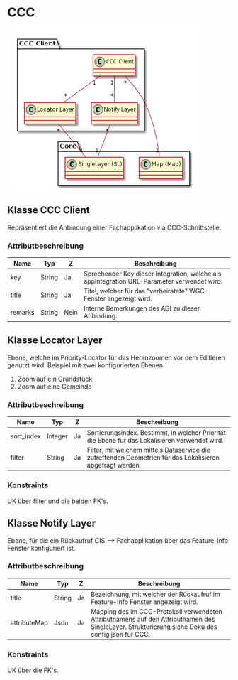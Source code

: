 # CCC

![CCC](../puml_output/simi_ccc.png)

## Klasse CCC Client

Repräsentiert die Anbindung einer Fachapplikation via CCC-Schnittstelle.

### Attributbeschreibung

|Name|Typ|Z|Beschreibung|
|---|---|---|---|
|key|String|Ja|Sprechender Key dieser Integration, welche als appIntegration URL-Parameter verwendet wird.|
|title|String|Ja|Titel, welcher für das "verheiratete" WGC-Fenster angezeigt wird.|
|remarks|String|Nein|Interne Bemerkungen des AGI zu dieser Anbindung.|

## Klasse Locator Layer

Ebene, welche im Priority-Locator für das Heranzoomen vor dem Editieren genutzt wird. 
Beispiel mit zwei konfigurierten Ebenen:
1. Zoom auf ein Grundstück
2. Zoom auf eine Gemeinde

### Attributbeschreibung

|Name|Typ|Z|Beschreibung|
|---|---|---|---|
|sort_index|Integer|Ja|Sortierungsindex. Bestimmt, in welcher Priorität die Ebene für das Lokalisieren verwendet wird.|
|filter|String|Ja|Filter, mit welchem mittels Dataservice die zutreffenden Geometrien für das Lokalisieren abgefragt werden.|

### Konstraints

UK über filter und die beiden FK's.

## Klasse Notify Layer

Ebene, für die ein Rückaufruf GIS --> Fachapplikation über das Feature-Info Fenster konfiguriert ist.

### Attributbeschreibung

|Name|Typ|Z|Beschreibung|
|---|---|---|---|
|title|String|Ja|Bezeichnung, mit welcher der Rückaufruf im Feature-Info Fenster angezeigt wird.|
|attributeMap|Json|Ja|Mapping des im CCC-Protokoll verwendeten Attributnamens auf den Attributnamen des SingleLayer. Strukturierung siehe Doku des config.json für CCC.|

### Konstraints

UK über die FK's.

